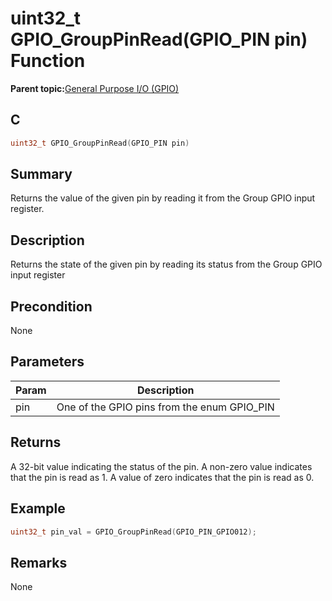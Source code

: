 # uint32\_t GPIO\_GroupPinRead\(GPIO\_PIN pin\) Function

**Parent topic:**[General Purpose I/O \(GPIO\)](GUID-ED544C7D-3D20-4AEC-99CF-5926C66E9EC7.md)

## C

```c
uint32_t GPIO_GroupPinRead(GPIO_PIN pin)
```

## Summary

Returns the value of the given pin by reading it from the Group GPIO input register.

## Description

Returns the state of the given pin by reading its status from the Group GPIO input register

## Precondition

None

## Parameters

|Param|Description|
|-----|-----------|
|pin|One of the GPIO pins from the enum GPIO\_PIN|

## Returns

A 32-bit value indicating the status of the pin. A non-zero value indicates that the pin is read as 1. A value of zero indicates that the pin is read as 0.

## Example

```c
uint32_t pin_val = GPIO_GroupPinRead(GPIO_PIN_GPIO012);
```

## Remarks

None

